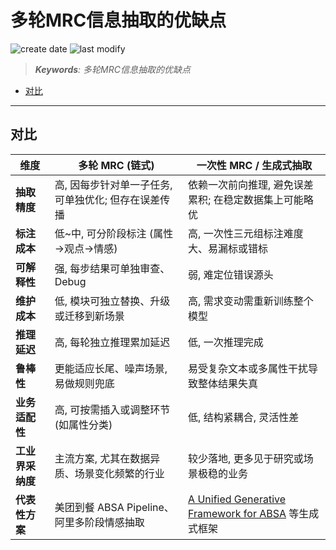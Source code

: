 多轮MRC信息抽取的优缺点
===
<!--START_SECTION:badge-->
![create date](https://img.shields.io/static/v1?label=create%20date&message=2025-08-23&label_color=gray&color=lightsteelblue&style=flat-square)
![last modify](https://img.shields.io/static/v1?label=last%20modify&message=2025-09-19%2004%3A11%3A35&label_color=gray&color=thistle&style=flat-square)
<!--END_SECTION:badge-->
<!--info
date: 2025-08-23 23:05:36
top: false
draft: true
hidden: true
level: 0
tags: []
-->

<!--START_SECTION:keywords-->
> ***Keywords**: 多轮MRC信息抽取的优缺点*
<!--END_SECTION:keywords-->

<!--START_SECTION:paper_title-->
<!--END_SECTION:paper_title-->

<!--START_SECTION:toc-->
- [对比](#对比)
<!--END_SECTION:toc-->

---

## 对比

| 维度 | 多轮 MRC (链式) | 一次性 MRC / 生成式抽取 |
|------|-----------------|------------------------|
| **抽取精度** | 高, 因每步针对单一子任务, 可单独优化; 但存在误差传播 | 依赖一次前向推理, 避免误差累积; 在稳定数据集上可能略优 |
| **标注成本** | 低~中, 可分阶段标注 (属性→观点→情感) | 高, 一次性三元组标注难度大、易漏标或错标 |
| **可解释性** | 强, 每步结果可单独审查、Debug | 弱, 难定位错误源头 |
| **维护成本** | 低, 模块可独立替换、升级或迁移到新场景 | 高, 需求变动需重新训练整个模型 |
| **推理延迟** | 高, 每轮独立推理累加延迟 | 低, 一次推理完成 |
| **鲁棒性** | 更能适应长尾、噪声场景, 易做规则兜底 | 易受复杂文本或多属性干扰导致整体结果失真 |
| **业务适配性** | 高, 可按需插入或调整环节 (如属性分类) | 低, 结构紧耦合, 灵活性差 |
| **工业界采纳度** | 主流方案, 尤其在数据异质、场景变化频繁的行业 | 较少落地, 更多见于研究或场景极稳的业务 |
| **代表性方案** | 美团到餐 ABSA Pipeline、阿里多阶段情感抽取 | [A Unified Generative Framework for ABSA](https://arxiv.org/abs/2106.04300) 等生成式框架 |